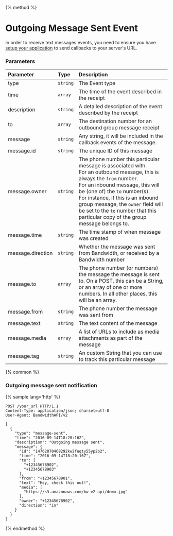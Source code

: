 {% method %}
# Outgoing Message Sent Event
In order to receive text messages events, you need to ensure you have [setup your application](../application.md) to send callbacks to your server's URL.

### Parameters
| Parameter         | Type     | Description                                                                                                                                                                                                                                                                                                                                                         |
|:------------------|:---------|:--------------------------------------------------------------------------------------------------------------------------------------------------------------------------------------------------------------------------------------------------------------------------------------------------------------------------------------------------------------------|
| type              | `string` | The Event type                                                                                                                                                                                                                                                                                                                                                      |
| time              | `array`  | The time of the event described in the receipt                                                                                                                                                                                                                                                                                                                      |
| description       | `string` | A detailed description of the event described by the receipt                                                                                                                                                                                                                                                                                                        |
| to                | `array`  | The destination number for an outbound group message receipt                                                                                                                                                                                                                                                                                                        |
| message           | `string` | Any string, it will be included in the callback events of the message.                                                                                                                                                                                                                                                                                              |
| message.id        | `string` | The unique ID of this message                                                                                                                                                                                                                                                                                                                                       |
| message.owner     | `string` | The phone number this particular message is associated with.<br> For an outbound message, this is always the `from` number.<br> For an inbound message, this will be (one of) the `to` number(s).<br>For instance, if this is an inbound group message, the `owner` field will be set to the `to` number that this particular copy of the group message belongs to. |
| message.time      | `string` | The time stamp of when message was created                                                                                                                                                                                                                                                                                                                          |
| message.direction | `string` | Whether the message was sent from Bandwidth, or received by a Bandwidth number                                                                                                                                                                                                                                                                                      |
| message.to        | `array`  | The phone number (or numbers) the message the message is sent to. On a POST, this can be a String, or an array of one or more numbers. In all other places, this will be an array.                                                                                                                                                                                  |
| message.from      | `string` | The phone number the message was sent from                                                                                                                                                                                                                                                                                                                          |
| message.text      | `string` | The text content of the message                                                                                                                                                                                                                                                                                                                                     |
| message.media     | `array`  | A list of URLs to include as media attachments as part of the message                                                                                                                                                                                                                                                                                               |
| message.tag       | `string` | An custom String that you can use to track this particular message                                                                                                                                                                                                                                                                                                  |

{% common %}
### Outgoing message sent notification

{% sample lang='http' %}

```http
POST /your_url HTTP/1.1
Content-Type: application/json; charset=utf-8
User-Agent: BandwidthAPI/v2

[
  {
    "type": "message-sent",
    "time": "2016-09-14T18:20:16Z",
    "description": "Outgoing message sent",
    "message": {
      "id": "14762070468292kw2fuqty55yp2b2",
      "time": "2016-09-14T18:20:16Z",
      "to": [
        "+12345678902",
        "+12345678903"
      ],
      "from": "+12345678901",
      "text": "Hey, check this out!",
      "media": [
        "https://s3.amazonaws.com/bw-v2-api/demo.jpg"
      ],
      "owner": "+12345678902",
      "direction": "in"
    }
  }
]
```

{% endmethod %}